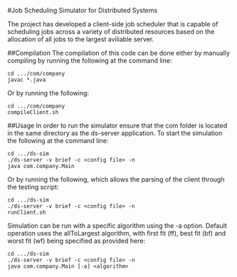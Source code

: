 #Job Scheduling Simulator for Distributed Systems

The project has developed a client-side job scheduler that is capable of scheduling jobs across a variety of distributed resources based on the allocation of all jobs to the largest aviliable server.

##Compilation
The compilation of this code can be done either by manually compiling by running the following at the command line:


    cd .../com/company
    javac *.java

Or by running the following:

    cd .../com/company
	compileClient.sh


##Usage
In order to run the simulator ensure that the com folder is located in the same directory as the ds-server application.  To start the simulation the following at the command line:

    cd .../ds-sim
	./ds-server -v brief -c <config file> -n 
	java com.company.Main

Or by running the following, which allows the parsing of the client through the testing script:

    cd .../ds-sim
	./ds-server -v brief -c <config file> -n 
	runClient.sh

Simulation can be run with a specific algorithm using the -a option. Default operation uses the allToLargest algorithm, with first fit (ff), best fit (bf) and worst fit (wf) being specified as provided here:

	cd .../ds-sim
	./ds-server -v brief -c <config file> -n 
	java com.company.Main [-a] <algorithm>


